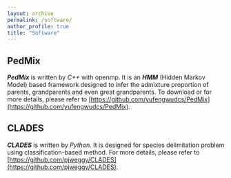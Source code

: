 ```yaml
---
layout: archive
permalink: /software/
author_profile: true
title: "Software"
---
```


PedMix
------

**_PedMix_** is written by _C++_ with openmp. It is an **_HMM_** (Hidden Markov Model) based framework designed to infer the admixture proportion of parents, grandparents and even great grandparents. To download or for more details, please refer to [https://github.com/yufengwudcs/PedMix](https://github.com/yufengwudcs/PedMix).

CLADES
------

**_CLADES_** is written by _Python_. It is designed for species delimitation problem using classification-based method. For more details, please refer to [https://github.com/pjweggy/CLADES](https://github.com/pjweggy/CLADES).

